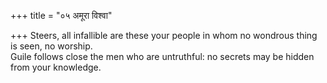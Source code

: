 +++
title = "०५ अमूरा विश्वा"

+++
Steers, all infallible are these your people in whom no wondrous thing is seen, no worship.  
     Guile follows close the men who are untruthful: no secrets may be hidden from your knowledge.